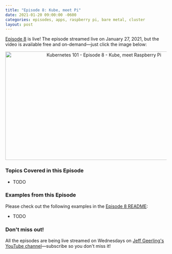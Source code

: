 ```yaml
---
title: "Episode 8: Kube, meet Pi"
date: 2021-01-20 09:00:00 -0600
categories: episodes, apps, raspberry pi, bare metal, cluster
layout: post
---
```

[Episode 8](https://www.youtube.com/watch?v=_r1wN6cD32w) is live! The episode streamed live on January 27, 2021, but the video is available free and on-demand—just click the image below:

<div style="text-align: center;" class="thumb-wrapper">
  <a href="https://www.youtube.com/watch?v=_r1wN6cD32w">
    <img src="/assets/images/episode-08.jpg" width="600" height="338" alt="Kubernetes 101 - Episode 8 - Kube, meet Raspberry Pi" class="parent-img-responsive"><span></span>
  </a>
</div>

### Topics Covered in this Episode

  - TODO

### Examples from this Episode

Please check out the following examples in the [Episode 8 README](https://github.com/geerlingguy/kubernetes-101/tree/master/episode-08):

  - TODO

### Don't miss out!

All the episodes are being live streamed on Wednesdays on [Jeff Geerling's YouTube channel](https://www.youtube.com/c/JeffGeerling)—subscribe so you don't miss it!
